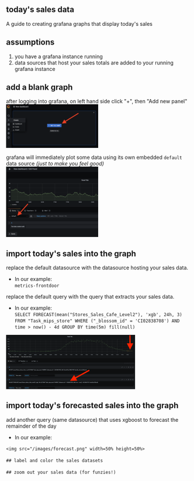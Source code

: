 ## today's sales data

A guide to creating grafana graphs that display today's sales

## assumptions

1)  you have a grafana instance running
2)  data sources that host your sales totals are added to your running grafana instance 

## add a blank graph

after logging into grafana, on left hand side click "+", then "Add new panel" 
<img src="/images/add-blank-graph.png" width=50% height=50%>

grafana will immediately plot some data using its own embedded `default` data source _(just to make you feel good)_
<img src="/images/default-datasource.png" width=50% height=50%>

## import today's sales into the graph

replace the default datasource with the datasource hosting your sales data. 

  - In our example:  
 ```metrics-frontdoor```


replace the default query with the query that extracts your sales data. 

  - In our example:  
 ```SELECT FORECAST(mean("Stores_Sales_Cafe_Level2"), 'xgb', 24h, 3) FROM "Task_mips_store" WHERE ("_blossom_id" = 'CI02838708') AND time > now() - 4d GROUP BY time(5m) fill(null)```
<img src="/images/forecast.png" width=70% height=70%>


## import today's forecasted sales into the graph

add another query (same datasource) that uses xgboost to forecast the remainder of the day

  - In our example:  
```
<img src="/images/forecast.png" width=50% height=50%>

## label and color the sales datasets

## zoom out your sales data (for funzies!) 

